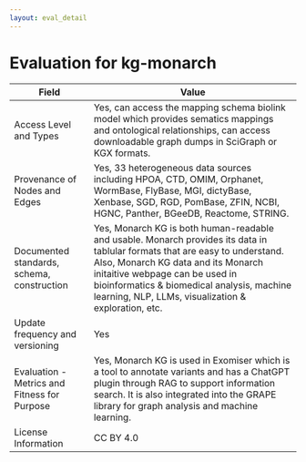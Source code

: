 ```yaml
---
layout: eval_detail
---
```


# Evaluation for kg-monarch

| Field | Value |
|---|---|
| Access Level and Types | Yes, can access the mapping schema biolink model which provides sematics mappings and ontological relationships, can access downloadable graph dumps in SciGraph or KGX formats. |
| Provenance of Nodes and Edges | Yes, 33 heterogeneous data sources including HPOA, CTD, OMIM, Orphanet, WormBase, FlyBase, MGI, dictyBase, Xenbase, SGD, RGD, PomBase, ZFIN, NCBI, HGNC, Panther, BGeeDB, Reactome, STRING. |
| Documented standards, schema, construction | Yes, Monarch KG is both human-readable and usable. Monarch provides its data in tablular formats that are easy to understand. Also, Monarch KG data and its Monarch initaitive webpage can be used in bioinformatics & biomedical analysis, machine learning, NLP, LLMs, visualization & exploration, etc. |
| Update frequency and versioning | Yes |
| Evaluation - Metrics and Fitness for Purpose | Yes, Monarch KG is used in Exomiser which is a tool to annotate variants and has a ChatGPT plugin through RAG to support information search. It is also integrated into the GRAPE library for graph analysis and machine learning. |
| License Information | CC BY 4.0 |

